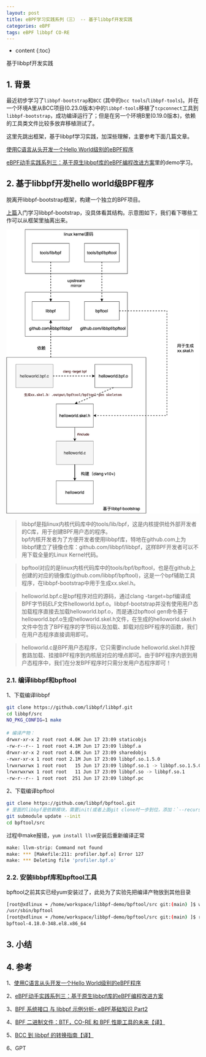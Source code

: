 ```yaml
---
layout: post
title: eBPF学习实践系列（三） -- 基于libbpf开发实践
categories: eBPF
tags: eBPF libbpf CO-RE
---
```


* content
{:toc}

基于libbpf开发实践



## 1. 背景

最近初步学习了`libbpf-bootstrap`和`BCC` (其中的`bcc tools`/`libbpf-tools`)。并在一个环境A里从BCC项目(0.23.0版本)中的`libbpf-tools`移植了`tcpconnect`工具到`libbpf-bootstrap`，成功编译运行了；但是在另一个环境B里(0.19.0版本)，依赖的工具类文件比较多放弃移植测试了。

这里先跳出框架，基于libbpf学习实践，加深些理解，主要参考下面几篇文章。

[使用C语言从头开发一个Hello World级别的eBPF程序](https://tonybai.com/2022/07/05/develop-hello-world-ebpf-program-in-c-from-scratch/)

[eBPF动手实践系列三：基于原生libbpf库的eBPF编程改进方案](https://mp.weixin.qq.com/s/R70hmc965cA8X3WUZRp2hQ)里的demo学习。

## 2. 基于libbpf开发hello world级BPF程序

脱离开libbpf-bootstrap框架，构建一个独立的BPF项目。

[上篇](https://xiaodongq.github.io/2024/06/06/ebpf_learn/)入门学习libbpf-bootstrap，没具体看其结构。示意图如下，我们看下哪些工作可以从框架里抽离出来。

![libbpf-bootstrap结构示意图](/images/2024-06-18-libbpf-bootstrap-module.png)

> libbpf是指linux内核代码库中的tools/lib/bpf，这是内核提供给外部开发者的C库，用于创建BPF用户态的程序。  
> bpf内核开发者为了方便开发者使用libbpf库，特地在github.com上为libbpf建立了镜像仓库：github.com/libbpf/libbpf，这样BPF开发者可以不用下载全量的Linux Kernel代码。

> bpftool对应的是linux内核代码库中的tools/bpf/bpftool，也是在github上创建的对应的镜像库(github.com/libbpf/bpftool)，这是一个bpf辅助工具程序，在libbpf-bootstrap中用于生成xx.skel.h。

> helloworld.bpf.c是bpf程序对应的源码，通过clang -target=bpf编译成BPF字节码ELF文件helloworld.bpf.o。libbpf-bootstrap并没有使用用户态加载程序直接去加载helloworld.bpf.o，而是通过bpftool gen命令基于helloworld.bpf.o生成helloworld.skel.h文件，在生成的helloworld.skel.h文件中包含了BPF程序的字节码以及加载、卸载对应BPF程序的函数，我们在用户态程序直接调用即可。

> helloworld.c是BPF用户态程序，它只需要include helloworld.skel.h并按套路加载、挂接BPF程序到内核层对应的埋点即可。由于BPF程序内嵌到用户态程序中，我们在分发BPF程序时只需分发用户态程序即可！

### 2.1. 编译libbpf和bpftool

1、下载编译libbpf

```sh
git clone https://github.com/libbpf/libbpf.git
cd libbpf/src
NO_PKG_CONFIG=1 make

# 编译产物：
drwxr-xr-x 2 root root 4.0K Jun 17 23:09 staticobjs
-rw-r--r-- 1 root root 4.1M Jun 17 23:09 libbpf.a
drwxr-xr-x 2 root root 4.0K Jun 17 23:09 sharedobjs
-rwxr-xr-x 1 root root 2.1M Jun 17 23:09 libbpf.so.1.5.0
lrwxrwxrwx 1 root root   15 Jun 17 23:09 libbpf.so.1 -> libbpf.so.1.5.0
lrwxrwxrwx 1 root root   11 Jun 17 23:09 libbpf.so -> libbpf.so.1
-rw-r--r-- 1 root root  251 Jun 17 23:09 libbpf.pc
```

2、下载编译bpftool

```sh
git clone https://github.com/libbpf/bpftool.git
# 里面的libbpf是依赖模块，需要init(或者上面git clone时一步到位，添加：`--recurse-submodules`)
git submodule update --init
cd bpftool/src

```

过程中make报错，`yum install llvm`安装后重新编译正常

```sh
make: llvm-strip: Command not found
make: *** [Makefile:211: profiler.bpf.o] Error 127
make: *** Deleting file 'profiler.bpf.o'
```

### 2.2. 安装libbpf库和bpftool工具

bpftool之前其实已经yum安装过了，此处为了实验先把编译产物放到其他目录

```sh
[root@xdlinux ➜ /home/workspace/libbpf-demo/bpftool/src git:(main) ]$ which bpftool
/usr/sbin/bpftool
[root@xdlinux ➜ /home/workspace/libbpf-demo/bpftool/src git:(main) ]$ rpm -qf /usr/sbin/bpftool 
bpftool-4.18.0-348.el8.x86_64
```

## 3. 小结


## 4. 参考

1、[使用C语言从头开发一个Hello World级别的eBPF程序](https://tonybai.com/2022/07/05/develop-hello-world-ebpf-program-in-c-from-scratch/)

2、[eBPF动手实践系列三：基于原生libbpf库的eBPF编程改进方案](https://mp.weixin.qq.com/s/R70hmc965cA8X3WUZRp2hQ)

3、[BPF 系统接口 与 libbpf 示例分析- eBPF基础知识 Part2](https://blog.mygraphql.com/zh/notes/bpf/libbpf/libbpf-bootstrap-study-1-minimal/)

4、[BPF 二进制文件：BTF，CO-RE 和 BPF 性能工具的未来【译】](https://www.ebpf.top/post/bpf-co-re-btf-libbpf/)

5、[BCC 到 libbpf 的转换指南【译】](https://www.ebpf.top/post/bcc-to-libbpf-guid/)

6、GPT
